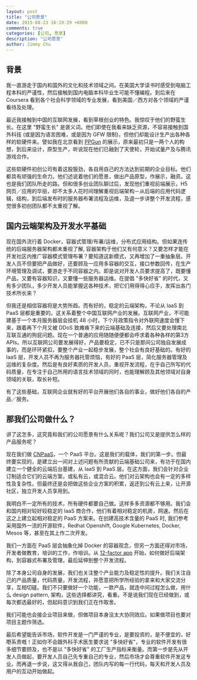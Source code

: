 ```yaml
---
layout: post
title: "公司愿景"
date: 2015-08-23 16:19:29 +0800
comments: true
categories: [公司, 愿景]
description: "公司愿景"
author: Jimmy Chu
---
```


## 背景

我一直游走于国内和国外的文化和技术领域之间。在美国大学读书时感受到电脑工程本科的严谨性，然后接触到国内电脑本科毕业生可能不懂编程。到后来在 Coursera 看到各个社会科学领域的专业发展，看到美国／西方对各个领域的严谨看待及处理。

最近我接触到中国的互联网发展，看到草根创业的特色。我惊叹于他们的野蛮生长。在这里 "野蛮生长" 是褒义词。他们即使在我看来缺乏资源，不容易接触到国外科技 (或是因为语言困难，或是因为 GFW 限制)，但他们却能设计生产出各种各样的软硬件来。譬如我在北京看到 [PPGun](http://www.ppgun.com/) 的展示，原来最初只是一两个人的构想，到后来设计，原型生产，听说现在他们已融到了天使轮，开始试量产及与腾讯游戏合作。

这些软硬件初创公司有着这股狠劲，各自用自己的方法达到前期的企业目标。他们都具有顽强的生命力。他们述说着他们的愿景，做出产品原型，作展示，融资。这也是我们团队所走的路。但和很多创业团队聊过后，发现他们重视前端展示，H5 网页／应用的华丽，却不太多人花时间理解重视后端架构－从后端的应用代码逻辑，结构，到后端发布时的服务器布署流程及运维，及退一步讲整个开发流程，感觉很多初创团队都不太重视了解。

## 国内云端架构及开发水平基础

现在国外流行着 Docker，容器式管理/布署/运维，分布式应用结构。但如果连传统的后端服务器架构都未重视了解, 容器架构于他们又有何意义？又要怎样才能在开发社区内推广容器模式管理布署？要知道这新模式，又再增加了一重抽象层。开发人员不但要把产品做好，还要顾及一应用多容器的交互，接口参数回传，在生产环境管理及调试，要游走于不同容器之内。即是说对开发人员要求提高了，既要懂产品，又要有容器知识，又要懂一些服务器运维。在提倡 "多快好省" 的时代，又有多少团队，多少开发人员能掌握这各种技术，把它们用得得心应手，发挥出各门技术所长来？

但我还是相信容器将是大势所趋。而有好的，稳定的云端架构，不论从 IaaS 到 PaaS 层都是重要的。这关系着整个中国互联网产业的发展。互联网产业，不可能建基于一个本月服务器层会挂机 48 小时，下个月政策指令对外联网速度会慢下来，跟着再下个月又被 DDoS 致瘫痪下来的云端基础及连接，然后又要处理南北互联互通的狗屁问题。现在一个普通的应用随随便便都会呼求着各种各样的第3方 APIs。所以互联网公司要发展得好，产品要稳定，已不只是那间公司独自发展成事的，而是环环紧扣，要整个产业一起稳步发展，整个社会有良好基础的。有好的 IaaS 层，开发人员不再为服务器托管烦恼，有好的 PaaS 层，简化服务器管理及运维的复杂度。然后是有良好素质的开发人员，重视开发流程，在乎自己所写的代码质量，在专注于自己所用的语言技术领域的同时，也能理解顾及其他领域对自身领域的关联，取长补短。

有了这些基础，互联网企业就有好的平台开展他们各自的事业，做好他们各自的产品／服务。

## 那我们公司做什么？

讲了这怎多，这究竟和我们的公司愿景有什么关系呢？我们公司又是提供怎么样的产品服务呢？

现在我们做 [CNPaaS](http://www.cnpaas.io)，一个 PaaS 平台。这是我们的载体，我们的第一步。但最终要实现的，是建立出一间对上述问题有所贡献的云端基础公司来，有功于在国内建立一个健全的云端后台基建，从 IaaS 到 PaaS 层。在这方面，我们会针对企业订制适合它们的云端方案，或私有云，或混合云。他们对云架构也会有一定的多样性及复杂性。但最终还是会把做这些企业方案的积累，返还到公有云上来，让开源社区，独立开发人员享用到。

我明白不一定所有的技术，所有硬件都要自己做。这样多多资源都不够用。我们会和国内相对较好较稳定的 IaaS 商合作，他们有着相对稳定的机房，网速。然后在这之上建立起相对稳定的 PaaS 方案来。在创建高技术含量的 PaaS 时, 我们参考采用国外一流的开源软件，Redhat Openshift, Google Kubernetes, Docker, Mesos 等，甚至在其上作二次开发。

我们一方面在 PaaS 层会抽象化掉 Docker 的容器观念，但另一方面还得对市场，开发者做教育，培训的工作，作培训。从 [12-factor app](http://12factor.net/) 开始，如何做好后端架构，到容器式布署及管理，最后延伸到整个开发流程。

除了本身公司自身的发展，我们也关注整个产业能力及稳定性的提升。我们关注自己的产品质量，代码质量，开发流程，并愿意把所学所经验的拿来和大家交流分享，互相切磋。我们不只要做好一个功能，一款产品，就连中间过程怎么做，用什么 design pattern, 架构，这些选择都讲究，看重。不是说我们现在已经做到，或每次都选最好的，但起码意识到我们正在作取舍。

我们可能也会接企业项目来做，但做项目本身没太大协同效应。如果做项目也要对项目主题作筛选。

最后希望能告诉市场，软件开发是一门严谨的专业，是要投资的，是不便宜的，好嘢系贵嘅！正如你不会跟外科手术医生要求说 "多快好省"，专业的软件开发有很多细节要顾及，也不是以 "多快好省" 的工厂生产指标来衡量。而第一步是先从开发人员做起，要开发人员自己先专重自己的专业，然后市场才会尊重软件开发这专业。而再退一步说，这又得从我自己，团队内写的每一行代码，每天和开发人员及用户的互动开始做起。

